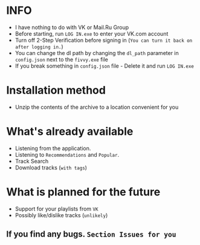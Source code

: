 # INFO
 - I have nothing to do with VK or Mail.Ru Group
 - Before starting, run `LOG IN.exe` to enter your VK.com account
 - Turn off 2-Step Verification before signing in (`You can turn it back on after logging in.`)
 - You can change the dl path by changing the `dl_path` parameter in `config.json` next to the `fivvy.exe` file
 - If you break something in `config.json` file - Delete it and run `LOG IN.exe`

# Installation method
 - Unzip the contents of the archive to a location convenient for you


# What's already available
 - Listening from the application. 
 - Listening to `Recommendations` and `Popular`. 
 - Track Search
 - Download tracks (`with tags`)


# What is planned for the future
 - Support for your playlists from `VK`
 - Possibly like/dislike tracks (`unlikely`)


## If you find any bugs. `Section Issues for you`

